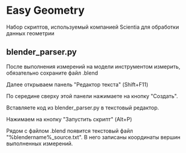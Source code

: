 # Easy Geometry
Набор скриптов, используемый компанией Scientia для обработки данных геометрии

## blender_parser.py
После выполнения измерений на модели инструментом измерить, обязательно сохраните файл .blend

Далее открываем панель "Редактор текста" (Shift+F11)

По середине сверху этой панели нажимаете на кнопку "Создать".

Вставляете код из blender_parser.py в текстовый редактор.

Нажимаем на кнопку "Запустить скрипт" (Alt+P)

Рядом с файлом .blend появится текстовый файл "%blendername%_source.txt". В него записаны координаты вершин выполненных измерений.
